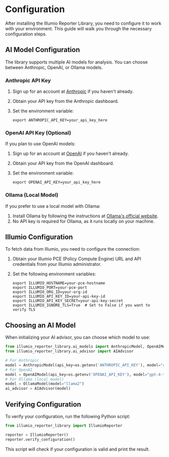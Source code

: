# Configuration

After installing the Illumio Reporter Library, you need to configure it to work with your environment. This guide will walk you through the necessary configuration steps.

## AI Model Configuration

The library supports multiple AI models for analysis. You can choose between Anthropic, OpenAI, or Ollama models.

### Anthropic API Key

1. Sign up for an account at [Anthropic](https://www.anthropic.com) if you haven't already.
2. Obtain your API key from the Anthropic dashboard.
3. Set the environment variable:

   ```
   export ANTHROPIC_API_KEY=your_api_key_here
   ```

### OpenAI API Key (Optional)

If you plan to use OpenAI models:

1. Sign up for an account at [OpenAI](https://www.openai.com) if you haven't already.
2. Obtain your API key from the OpenAI dashboard.
3. Set the environment variable:

   ```
   export OPENAI_API_KEY=your_api_key_here
   ```

### Ollama (Local Model)

If you prefer to use a local model with Ollama:

1. Install Ollama by following the instructions at [Ollama's official website](https://ollama.ai/).
2. No API key is required for Ollama, as it runs locally on your machine.

## Illumio Configuration

To fetch data from Illumio, you need to configure the connection:

1. Obtain your Illumio PCE (Policy Compute Engine) URL and API credentials from your Illumio administrator.
2. Set the following environment variables:

   ```
   export ILLUMIO_HOSTNAME=your-pce-hostname
   export ILLUMIO_PORT=your-pce-port
   export ILLUMIO_ORG_ID=your-org-id
   export ILLUMIO_API_KEY_ID=your-api-key-id
   export ILLUMIO_API_KEY_SECRET=your-api-key-secret
   export ILLUMIO_IGNORE_TLS=True  # Set to False if you want to verify TLS
   ```

## Choosing an AI Model

When initializing your AI advisor, you can choose which model to use:

```python
from illumio_reporter_library.ai_models import AnthropicModel, OpenAIModel, OllamaModel
from illumio_reporter_library.ai_advisor import AIAdvisor

# For Anthropic
model = AnthropicModel(api_key=os.getenv('ANTHROPIC_API_KEY'), model="claude-3-5-sonnet-20240620")
# For OpenAI
model = OpenAIModel(api_key=os.getenv('OPENAI_API_KEY'), model="gpt-4-turbo-preview")
# For Ollama (local model)
model = OllamaModel(model="llama2")
ai_advisor = AIAdvisor(model)
```

## Verifying Configuration

To verify your configuration, run the following Python script:

```python
from illumio_reporter_library import IllumioReporter

reporter = IllumioReporter()
reporter.verify_configuration()
```

This script will check if your configuration is valid and print the result.

